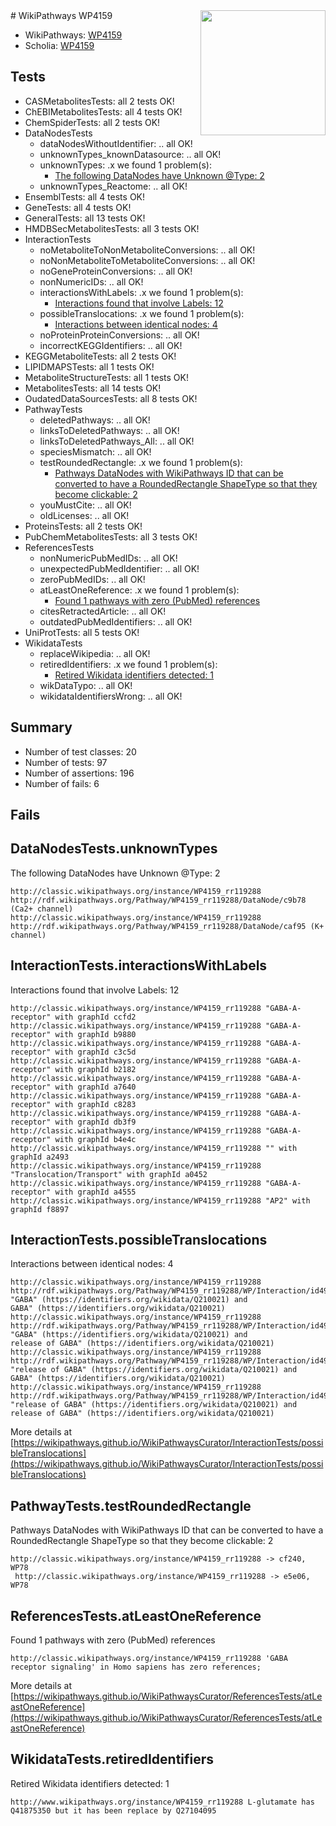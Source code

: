 <img style="float: right; width: 200px" src="https://upload.wikimedia.org/wikipedia/commons/thumb/8/83/Wplogo_with_text_500.png/640px-Wplogo_with_text_500.png" />
# WikiPathways WP4159

* WikiPathways: [WP4159](https://wikipathways.org/pathways/WP4159)
* Scholia: [WP4159](https://scholia.toolforge.org/wikipathways/WP4159)
## Tests
* CASMetabolitesTests: all 2 tests OK!
* ChEBIMetabolitesTests: all 4 tests OK!
* ChemSpiderTests: all 2 tests OK!
* DataNodesTests
    * dataNodesWithoutIdentifier: .. all OK!
    * unknownTypes_knownDatasource: .. all OK!
    * unknownTypes: .x we found 1 problem(s):
        * [The following DataNodes have Unknown @Type: 2](#839973e0)
    * unknownTypes_Reactome: .. all OK!
* EnsemblTests: all 4 tests OK!
* GeneTests: all 4 tests OK!
* GeneralTests: all 13 tests OK!
* HMDBSecMetabolitesTests: all 3 tests OK!
* InteractionTests
    * noMetaboliteToNonMetaboliteConversions: .. all OK!
    * noNonMetaboliteToMetaboliteConversions: .. all OK!
    * noGeneProteinConversions: .. all OK!
    * nonNumericIDs: .. all OK!
    * interactionsWithLabels: .x we found 1 problem(s):
        * [Interactions found that involve Labels: 12](#fe97a8ba)
    * possibleTranslocations: .x we found 1 problem(s):
        * [Interactions between identical nodes: 4](#1c118209)
    * noProteinProteinConversions: .. all OK!
    * incorrectKEGGIdentifiers: .. all OK!
* KEGGMetaboliteTests: all 2 tests OK!
* LIPIDMAPSTests: all 1 tests OK!
* MetaboliteStructureTests: all 1 tests OK!
* MetabolitesTests: all 14 tests OK!
* OudatedDataSourcesTests: all 8 tests OK!
* PathwayTests
    * deletedPathways: .. all OK!
    * linksToDeletedPathways: .. all OK!
    * linksToDeletedPathways_All: .. all OK!
    * speciesMismatch: .. all OK!
    * testRoundedRectangle: .x we found 1 problem(s):
        * [Pathways DataNodes with WikiPathways ID that can be converted to have a RoundedRectangle ShapeType so that they become clickable: 2](#16e17dc)
    * youMustCite: .. all OK!
    * oldLicenses: .. all OK!
* ProteinsTests: all 2 tests OK!
* PubChemMetabolitesTests: all 3 tests OK!
* ReferencesTests
    * nonNumericPubMedIDs: .. all OK!
    * unexpectedPubMedIdentifier: .. all OK!
    * zeroPubMedIDs: .. all OK!
    * atLeastOneReference: .x we found 1 problem(s):
        * [Found 1 pathways with zero (PubMed) references](#d0a459f0)
    * citesRetractedArticle: .. all OK!
    * outdatedPubMedIdentifiers: .. all OK!
* UniProtTests: all 5 tests OK!
* WikidataTests
    * replaceWikipedia: .. all OK!
    * retiredIdentifiers: .x we found 1 problem(s):
        * [Retired Wikidata identifiers detected: 1](#3b9a356c)
    * wikDataTypo: .. all OK!
    * wikidataIdentifiersWrong: .. all OK!


## Summary

* Number of test classes: 20
* Number of tests: 97
* Number of assertions: 196
* Number of fails: 6

## Fails

<a name="839973e0" />

## DataNodesTests.unknownTypes

The following DataNodes have Unknown @Type: 2
```
http://classic.wikipathways.org/instance/WP4159_rr119288 http://rdf.wikipathways.org/Pathway/WP4159_rr119288/DataNode/c9b78 (Ca2+ channel)
http://classic.wikipathways.org/instance/WP4159_rr119288 http://rdf.wikipathways.org/Pathway/WP4159_rr119288/DataNode/caf95 (K+ channel)
```

<a name="fe97a8ba" />

## InteractionTests.interactionsWithLabels

Interactions found that involve Labels: 12
```
http://classic.wikipathways.org/instance/WP4159_rr119288 "GABA-A-receptor" with graphId ccfd2
http://classic.wikipathways.org/instance/WP4159_rr119288 "GABA-A-receptor" with graphId b9880
http://classic.wikipathways.org/instance/WP4159_rr119288 "GABA-A-receptor" with graphId c3c5d
http://classic.wikipathways.org/instance/WP4159_rr119288 "GABA-A-receptor" with graphId b2182
http://classic.wikipathways.org/instance/WP4159_rr119288 "GABA-A-receptor" with graphId a7640
http://classic.wikipathways.org/instance/WP4159_rr119288 "GABA-A-receptor" with graphId c8283
http://classic.wikipathways.org/instance/WP4159_rr119288 "GABA-A-receptor" with graphId db3f9
http://classic.wikipathways.org/instance/WP4159_rr119288 "GABA-A-receptor" with graphId b4e4c
http://classic.wikipathways.org/instance/WP4159_rr119288 "" with graphId a2493
http://classic.wikipathways.org/instance/WP4159_rr119288 "Translocation/Transport" with graphId a0452
http://classic.wikipathways.org/instance/WP4159_rr119288 "GABA-A-receptor" with graphId a4555
http://classic.wikipathways.org/instance/WP4159_rr119288 "AP2" with graphId f8897
```

<a name="1c118209" />

## InteractionTests.possibleTranslocations

Interactions between identical nodes: 4
```
http://classic.wikipathways.org/instance/WP4159_rr119288 http://rdf.wikipathways.org/Pathway/WP4159_rr119288/WP/Interaction/id498b252a "GABA" (https://identifiers.org/wikidata/Q210021) and 
GABA" (https://identifiers.org/wikidata/Q210021)
http://classic.wikipathways.org/instance/WP4159_rr119288 http://rdf.wikipathways.org/Pathway/WP4159_rr119288/WP/Interaction/id498b252a "GABA" (https://identifiers.org/wikidata/Q210021) and 
release of GABA" (https://identifiers.org/wikidata/Q210021)
http://classic.wikipathways.org/instance/WP4159_rr119288 http://rdf.wikipathways.org/Pathway/WP4159_rr119288/WP/Interaction/id498b252a "release of GABA" (https://identifiers.org/wikidata/Q210021) and 
GABA" (https://identifiers.org/wikidata/Q210021)
http://classic.wikipathways.org/instance/WP4159_rr119288 http://rdf.wikipathways.org/Pathway/WP4159_rr119288/WP/Interaction/id498b252a "release of GABA" (https://identifiers.org/wikidata/Q210021) and 
release of GABA" (https://identifiers.org/wikidata/Q210021)
```

More details at [https://wikipathways.github.io/WikiPathwaysCurator/InteractionTests/possibleTranslocations](https://wikipathways.github.io/WikiPathwaysCurator/InteractionTests/possibleTranslocations)

<a name="16e17dc" />

## PathwayTests.testRoundedRectangle

Pathways DataNodes with WikiPathways ID that can be converted to have a RoundedRectangle ShapeType so that they become clickable: 2
```
http://classic.wikipathways.org/instance/WP4159_rr119288 -> cf240, WP78
 http://classic.wikipathways.org/instance/WP4159_rr119288 -> e5e06, WP78
 ```

<a name="d0a459f0" />

## ReferencesTests.atLeastOneReference

Found 1 pathways with zero (PubMed) references
```
http://classic.wikipathways.org/instance/WP4159_rr119288 'GABA receptor signaling' in Homo sapiens has zero references; 
```

More details at [https://wikipathways.github.io/WikiPathwaysCurator/ReferencesTests/atLeastOneReference](https://wikipathways.github.io/WikiPathwaysCurator/ReferencesTests/atLeastOneReference)

<a name="3b9a356c" />

## WikidataTests.retiredIdentifiers

Retired Wikidata identifiers detected: 1
```
http://www.wikipathways.org/instance/WP4159_rr119288 L-glutamate has Q41875350 but it has been replace by Q27104095
```

